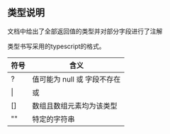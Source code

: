 ## 类型说明

文档中给出了全部返回值的类型并对部分字段进行了注解

类型书写采用的typescript的格式。

| 符号      | 含义                         |
| -------- | ---------------------------- |
| ?        | 值可能为 null 或 字段不存在     |
| &#124;   | 或                           |
| []       | 数组且数组元素均为该类型         |
| ""       | 特定的字符串                   |

